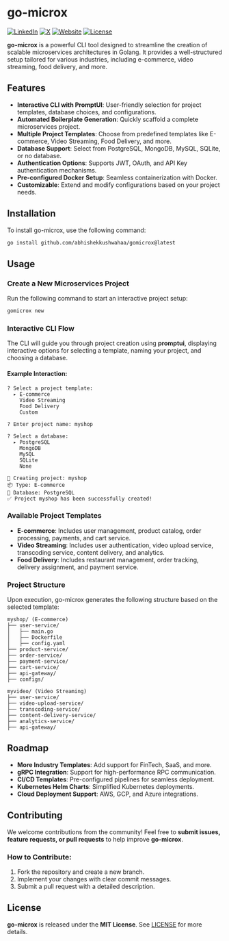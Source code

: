 # go-microx

<a href="https://linkedin.com/in/abhishekkushwahaa">![LinkedIn](https://img.shields.io/badge/LinkedIn-0077B5?style=flat-square&logo=linkedin)</a>
<a href="https://x.com/AbhishekKushwaa">![X](https://img.shields.io/badge/X-000000?style=flat-square&logo=x)</a>
<a href="https://abhishekkushwaha.tech">![Website](https://img.shields.io/badge/Website-FF4500?style=flat-square)</a>
[![License](https://img.shields.io/badge/license-MIT-blue.svg)](LICENSE)

**go-microx** is a powerful CLI tool designed to streamline the creation of scalable microservices architectures in Golang. It provides a well-structured setup tailored for various industries, including e-commerce, video streaming, food delivery, and more.

## Features

- **Interactive CLI with PromptUI**: User-friendly selection for project templates, database choices, and configurations.
- **Automated Boilerplate Generation**: Quickly scaffold a complete microservices project.
- **Multiple Project Templates**: Choose from predefined templates like E-commerce, Video Streaming, Food Delivery, and more.
- **Database Support**: Select from PostgreSQL, MongoDB, MySQL, SQLite, or no database.
- **Authentication Options**: Supports JWT, OAuth, and API Key authentication mechanisms.
- **Pre-configured Docker Setup**: Seamless containerization with Docker.
- **Customizable**: Extend and modify configurations based on your project needs.

## Installation

To install go-microx, use the following command:

```sh
go install github.com/abhishekkushwahaa/gomicrox@latest
```

## Usage

### Create a New Microservices Project

Run the following command to start an interactive project setup:

```sh
gomicrox new
```

### Interactive CLI Flow

The CLI will guide you through project creation using **promptui**, displaying interactive options for selecting a template, naming your project, and choosing a database.

#### Example Interaction:

```
? Select a project template:
  ▸ E-commerce
    Video Streaming
    Food Delivery
    Custom

? Enter project name: myshop

? Select a database:
  ▸ PostgreSQL
    MongoDB
    MySQL
    SQLite
    None

🚀 Creating project: myshop
📦 Type: E-commerce
🫙 Database: PostgreSQL
✅ Project myshop has been successfully created!
```

### Available Project Templates

- **E-commerce**: Includes user management, product catalog, order processing, payments, and cart service.
- **Video Streaming**: Includes user authentication, video upload service, transcoding service, content delivery, and analytics.
- **Food Delivery**: Includes restaurant management, order tracking, delivery assignment, and payment service.

### Project Structure

Upon execution, go-microx generates the following structure based on the selected template:

```
myshop/ (E-commerce)
├── user-service/
│   ├── main.go
│   ├── Dockerfile
│   ├── config.yaml
├── product-service/
├── order-service/
├── payment-service/
├── cart-service/
├── api-gateway/
├── configs/
```

```
myvideo/ (Video Streaming)
├── user-service/
├── video-upload-service/
├── transcoding-service/
├── content-delivery-service/
├── analytics-service/
├── api-gateway/
```

## Roadmap

- **More Industry Templates**: Add support for FinTech, SaaS, and more.
- **gRPC Integration**: Support for high-performance RPC communication.
- **CI/CD Templates**: Pre-configured pipelines for seamless deployment.
- **Kubernetes Helm Charts**: Simplified Kubernetes deployments.
- **Cloud Deployment Support**: AWS, GCP, and Azure integrations.

## Contributing

We welcome contributions from the community! Feel free to **submit issues, feature requests, or pull requests** to help improve **go-microx**.

### How to Contribute:

1. Fork the repository and create a new branch.
2. Implement your changes with clear commit messages.
3. Submit a pull request with a detailed description.

## License

**go-microx** is released under the **MIT License**. See [LICENSE](LICENSE) for more details.
